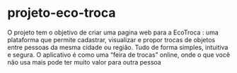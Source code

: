 # projeto-eco-troca
O projeto tem o objetivo de criar uma pagina web para a EcoTroca : uma plataforma que permite cadastrar, visualizar e propor  trocas de objetos entre pessoas da mesma cidade ou região. Tudo de forma simples,  intuitiva e segura.  O aplicativo é como uma “feira de trocas” online, onde o que você não usa mais pode  ter muito valor para outra pessoa  
